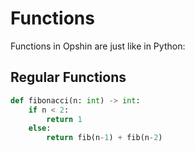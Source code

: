 # Functions

Functions in Opshin are just like in Python:

## Regular Functions

```python
def fibonacci(n: int) -> int:
    if n < 2:
        return 1
    else:
        return fib(n-1) + fib(n-2)
```
